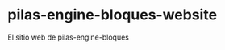 # pilas-engine-bloques-website
El sitio web de pilas-engine-bloques












































































































